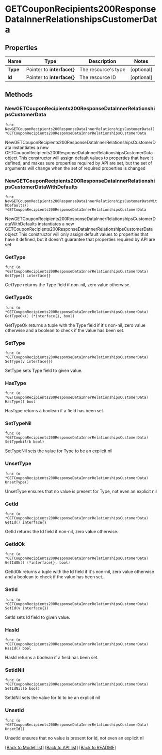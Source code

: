 # GETCouponRecipients200ResponseDataInnerRelationshipsCustomerData

## Properties

Name | Type | Description | Notes
------------ | ------------- | ------------- | -------------
**Type** | Pointer to **interface{}** | The resource&#39;s type | [optional] 
**Id** | Pointer to **interface{}** | The resource ID | [optional] 

## Methods

### NewGETCouponRecipients200ResponseDataInnerRelationshipsCustomerData

`func NewGETCouponRecipients200ResponseDataInnerRelationshipsCustomerData() *GETCouponRecipients200ResponseDataInnerRelationshipsCustomerData`

NewGETCouponRecipients200ResponseDataInnerRelationshipsCustomerData instantiates a new GETCouponRecipients200ResponseDataInnerRelationshipsCustomerData object
This constructor will assign default values to properties that have it defined,
and makes sure properties required by API are set, but the set of arguments
will change when the set of required properties is changed

### NewGETCouponRecipients200ResponseDataInnerRelationshipsCustomerDataWithDefaults

`func NewGETCouponRecipients200ResponseDataInnerRelationshipsCustomerDataWithDefaults() *GETCouponRecipients200ResponseDataInnerRelationshipsCustomerData`

NewGETCouponRecipients200ResponseDataInnerRelationshipsCustomerDataWithDefaults instantiates a new GETCouponRecipients200ResponseDataInnerRelationshipsCustomerData object
This constructor will only assign default values to properties that have it defined,
but it doesn't guarantee that properties required by API are set

### GetType

`func (o *GETCouponRecipients200ResponseDataInnerRelationshipsCustomerData) GetType() interface{}`

GetType returns the Type field if non-nil, zero value otherwise.

### GetTypeOk

`func (o *GETCouponRecipients200ResponseDataInnerRelationshipsCustomerData) GetTypeOk() (*interface{}, bool)`

GetTypeOk returns a tuple with the Type field if it's non-nil, zero value otherwise
and a boolean to check if the value has been set.

### SetType

`func (o *GETCouponRecipients200ResponseDataInnerRelationshipsCustomerData) SetType(v interface{})`

SetType sets Type field to given value.

### HasType

`func (o *GETCouponRecipients200ResponseDataInnerRelationshipsCustomerData) HasType() bool`

HasType returns a boolean if a field has been set.

### SetTypeNil

`func (o *GETCouponRecipients200ResponseDataInnerRelationshipsCustomerData) SetTypeNil(b bool)`

 SetTypeNil sets the value for Type to be an explicit nil

### UnsetType
`func (o *GETCouponRecipients200ResponseDataInnerRelationshipsCustomerData) UnsetType()`

UnsetType ensures that no value is present for Type, not even an explicit nil
### GetId

`func (o *GETCouponRecipients200ResponseDataInnerRelationshipsCustomerData) GetId() interface{}`

GetId returns the Id field if non-nil, zero value otherwise.

### GetIdOk

`func (o *GETCouponRecipients200ResponseDataInnerRelationshipsCustomerData) GetIdOk() (*interface{}, bool)`

GetIdOk returns a tuple with the Id field if it's non-nil, zero value otherwise
and a boolean to check if the value has been set.

### SetId

`func (o *GETCouponRecipients200ResponseDataInnerRelationshipsCustomerData) SetId(v interface{})`

SetId sets Id field to given value.

### HasId

`func (o *GETCouponRecipients200ResponseDataInnerRelationshipsCustomerData) HasId() bool`

HasId returns a boolean if a field has been set.

### SetIdNil

`func (o *GETCouponRecipients200ResponseDataInnerRelationshipsCustomerData) SetIdNil(b bool)`

 SetIdNil sets the value for Id to be an explicit nil

### UnsetId
`func (o *GETCouponRecipients200ResponseDataInnerRelationshipsCustomerData) UnsetId()`

UnsetId ensures that no value is present for Id, not even an explicit nil

[[Back to Model list]](../README.md#documentation-for-models) [[Back to API list]](../README.md#documentation-for-api-endpoints) [[Back to README]](../README.md)


